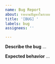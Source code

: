 ```yaml
---
name: Bug Report
about: รายงานปัญหาในระบบ
title: '[BUG] '
labels: bug
assignees: ''

---
```


**Describe the bug**
...

**Expected behavior**
...

